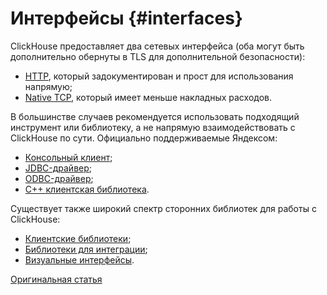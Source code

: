 # Интерфейсы {#interfaces}

ClickHouse предоставляет два сетевых интерфейса (оба могут быть дополнительно обернуты в TLS для дополнительной безопасности):

* [HTTP](http.md), который задокументирован и прост для использования напрямую;
* [Native TCP](tcp.md), который имеет меньше накладных расходов.

В большинстве случаев рекомендуется использовать подходящий инструмент или библиотеку, а не напрямую взаимодействовать с ClickHouse по сути. Официально поддерживаемые Яндексом:

* [Консольный клиент](cli.md);
* [JDBC-драйвер](jdbc.md);
* [ODBC-драйвер](odbc.md);
* [C++ клиентская библиотека](cpp.md).

Существует также широкий спектр сторонних библиотек для работы с ClickHouse:

* [Клиентские библиотеки](third-party/client_libraries.md);
* [Библиотеки для интеграции](third-party/integrations.md);
* [Визуальные интерфейсы](third-party/gui.md).

[Оригинальная статья](https://clickhouse.yandex/docs/ru/interfaces/) <!--hide-->
